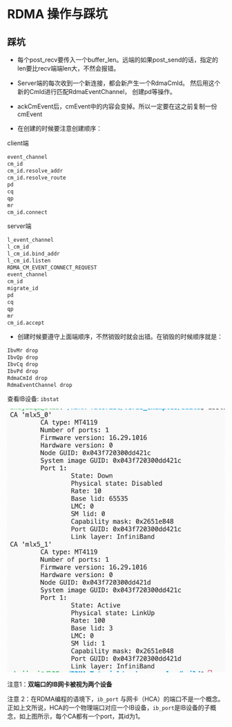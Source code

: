 # RDMA 操作与踩坑

## 踩坑

- 每个post_recv要传入一个buffer_len。远端的如果post_send的话，指定的len要比recv端端len大，不然会报错。

- Server端的每次收到一个新连接，都会新产生一个RdmaCmId。 然后用这个新的CmId进行匹配RdmaEventChannel， 创建pd等操作。
- ackCmEvent后，cmEvent中的内容会变掉。所以一定要在这之前复制一份cmEvent
- 在创建的时候要注意创建顺序：

client端

```
event_channel
cm_id
cm_id.resolve_addr
cm_id.resolve_route
pd
cq
qp
mr
cm_id.connect
```

server端

```
l_event_channel
l_cm_id
l_cm_id.bind_addr
l_cm_id.listen
RDMA_CM_EVENT_CONNECT_REQUEST
event_channel
cm_id
migrate_id
pd
cq
qp
mr
cm_id.accept 
```

- 创建时候要遵守上面端顺序，不然销毁时就会出错。在销毁的时候顺序就是：

```
IbvMr drop
IbvQp drop
IbvCq drop
IbvPd drop
RdmaCmId drop
RdmaEventChannel drop
```





查看IB设备: `ibstat`

![](figs/78.png)

注意1：**双端口的IB网卡被视为两个设备**

注意 2：在RDMA编程的语境下，`ib_port` 与网卡（HCA）的端口不是一个概念。正如上文所说，HCA的一个物理端口对应一个IB设备，`ib_port`是IB设备的子概念，如上图所示，每个CA都有一个port，其id为1。

